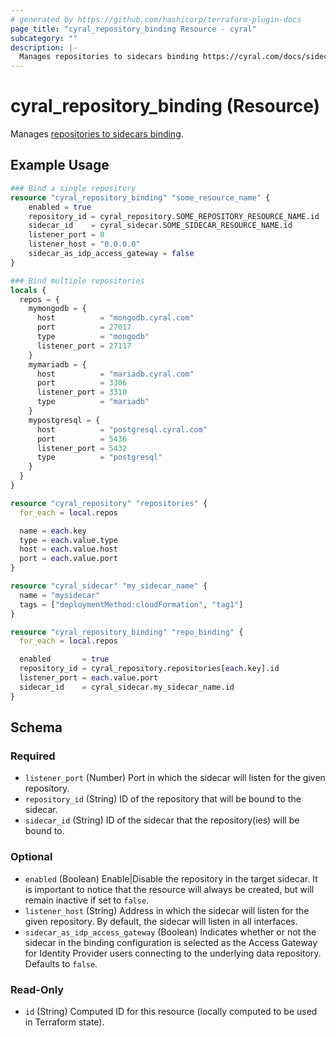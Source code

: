 ```yaml
---
# generated by https://github.com/hashicorp/terraform-plugin-docs
page_title: "cyral_repository_binding Resource - cyral"
subcategory: ""
description: |-
  Manages repositories to sidecars binding https://cyral.com/docs/sidecars/sidecar-assign-repo.
---
```


# cyral_repository_binding (Resource)

Manages [repositories to sidecars binding](https://cyral.com/docs/sidecars/sidecar-assign-repo).

## Example Usage

```terraform
### Bind a single repository
resource "cyral_repository_binding" "some_resource_name" {
    enabled = true
    repository_id = cyral_repository.SOME_REPOSITORY_RESOURCE_NAME.id
    sidecar_id    = cyral_sidecar.SOME_SIDECAR_RESOURCE_NAME.id
    listener_port = 0
    listener_host = "0.0.0.0"
    sidecar_as_idp_access_gateway = false
}

### Bind multiple repositories
locals {
  repos = {
    mymongodb = {
      host          = "mongodb.cyral.com"
      port          = 27017
      type          = "mongodb"
      listener_port = 27117
    }
    mymariadb = {
      host          = "mariadb.cyral.com"
      port          = 3306
      listener_port = 3310
      type          = "mariadb"
    }
    mypostgresql = {
      host          = "postgresql.cyral.com"
      port          = 5436
      listener_port = 5432
      type          = "postgresql"
    }
  }
}

resource "cyral_repository" "repositories" {
  for_each = local.repos

  name = each.key
  type = each.value.type
  host = each.value.host
  port = each.value.port
}

resource "cyral_sidecar" "my_sidecar_name" {
  name = "mysidecar"
  tags = ["deploymentMethod:cloudFormation", "tag1"]
}

resource "cyral_repository_binding" "repo_binding" {
  for_each = local.repos

  enabled       = true
  repository_id = cyral_repository.repositories[each.key].id
  listener_port = each.value.port
  sidecar_id    = cyral_sidecar.my_sidecar_name.id
}
```

<!-- schema generated by tfplugindocs -->
## Schema

### Required

- `listener_port` (Number) Port in which the sidecar will listen for the given repository.
- `repository_id` (String) ID of the repository that will be bound to the sidecar.
- `sidecar_id` (String) ID of the sidecar that the repository(ies) will be bound to.

### Optional

- `enabled` (Boolean) Enable|Disable the repository in the target sidecar. It is important to notice that the resource will always be created, but will remain inactive if set to `false`.
- `listener_host` (String) Address in which the sidecar will listen for the given repository. By default, the sidecar will listen in all interfaces.
- `sidecar_as_idp_access_gateway` (Boolean) Indicates whether or not the sidecar in the binding configuration is selected as the Access Gateway for Identity Provider users connecting to the underlying data repository. Defaults to `false`.

### Read-Only

- `id` (String) Computed ID for this resource (locally computed to be used in Terraform state).


